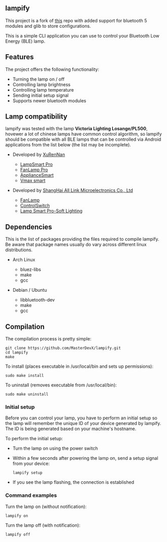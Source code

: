 ## lampify
This project is a fork of [this](https://github.com/MasterDevX/lampify) repo with added support for bluetooth 5 modules and glib to store configurations.


This is a simple CLI application you can use to control your Bluetooth Low Energy (BLE) lamp.

## Features
The project offers the following functionality:
- Turning the lamp on / off
- Controlling lamp brightness
- Controlling lamp temperature
- Sending initial setup signal
- Supports newer bluetooth modules

## Lamp compatibility
lampify was tested with the lamp **Victoria Lighting Losange/PL500**, hovewer a lot of chinese lamps have common control algorithm, so lampify should be compatible with all BLE lamps that can be controlled via Android applications from the list below (the list may be incomplete).

- Developed by [XuRenNan](https://play.google.com/store/apps/developer?id=XuRenNan)
  - [LampSmart Pro](https://play.google.com/store/apps/details?id=com.jingyuan.lamp)
  - [FanLamp Pro](https://play.google.com/store/apps/details?id=com.jingyuan.fan_lamp)
  - [ApplianceSmart](https://play.google.com/store/apps/details?id=com.jingyuan.smart_home)
  - [Vmax smart](https://play.google.com/store/apps/details?id=com.jingyuan.vmax_smart)
  
  
- Developed by [ShangHai All Link Microelectronics Co., Ltd](https://play.google.com/store/apps/developer?id=ShangHai+All+Link+Microelectronics+Co.,+Ltd)
  - [FanLamp](https://play.google.com/store/apps/details?id=com.fan.lamp)
  - [ControlSwitch](https://play.google.com/store/apps/details?id=com.alllink.power_switch)
  - [Lamp Smart Pro-Soft Lighting](https://play.google.com/store/apps/details?id=com.alllink.smart_lighting)

## Dependencies
This is the list of packages providing the files required to compile lampify. Be aware that package names usually do vary across different linux distributions.

- Arch Linux
  - bluez-libs
  - make
  - gcc

- Debian / Ubuntu
  - libbluetooth-dev
  - make
  - gcc

## Compilation
The compilation process is pretty simple:
```
git clone https://github.com/MasterDevX/lampify.git
cd lampify
make
```
To install (places executable in /usr/local/bin and sets up permissions):
```
sudo make install
```

To uninstall (removes executable from /usr/local/bin):
```
sudo make uninstall
```


### Initial setup
Before you can control your lamp, you have to perform an initial setup so the lamp will remember the unique ID of your device generated by lampify. The ID is being generated based on your machine's hostname.

To perform the initial setup:
- Turn the lamp on using the power switch
- Within a few seconds after powering the lamp on, send a setup signal from your device:

  ```
  lampify setup
  ```
- If you see the lamp flashing, the connection is established

### Command examples
Turn the lamp on (without notification):
```
lampify on
```

Turn the lamp off (with notification):
```
lampify off
```